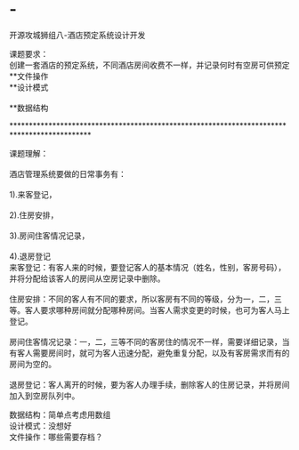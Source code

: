 # -
开源攻城狮组八-酒店预定系统设计开发

课题要求：</br>
创建一套酒店的预定系统，不同酒店房间收费不一样，并记录何时有空房可供预定</br>
**文件操作</br>
**设计模式</br>  
**数据结构</br>

********************************************************************************************</br>

课题理解：</br>  
酒店管理系统要做的日常事务有：</br>  
1).来客登记，</br>  
2).住房安排，</br>  
3).房间住客情况记录，</br>  
4).退房登记 </br> 
来客登记：有客人来的时候，要登记客人的基本情况（姓名，性别，客房号码），并将分配给该客人的房间从空房记录中删除。</br>  
住房安排：不同的客人有不同的要求，所以客房有不同的等级，分为一，二，三等。客人要求哪种房间就分配哪种房间。当客人需求变更的时候，也可为客人马上登记。</br>  
房间住客情况记录：一，二，三等不同的客房住的情况不一样，需要详细记录，当有客人需要房间时，就可为客人迅速分配，避免重复分配，以及有客房需求而有的房间为空的。</br>  
退房登记：客人离开的时候，要为客人办理手续，删除客人的住房记录，并将房间加入到空房队列中。</br>

数据结构：简单点考虑用数组</br>
设计模式：没想好</br>
文件操作：哪些需要存档？</br>

